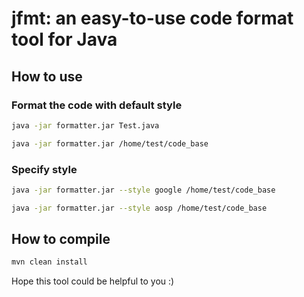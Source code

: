 # jfmt: an easy-to-use code format tool for Java

## How to use

### Format the code with default style
```Bash
java -jar formatter.jar Test.java
```

```Bash
java -jar formatter.jar /home/test/code_base
```

### Specify style
```Bash
java -jar formatter.jar --style google /home/test/code_base
```

```Bash
java -jar formatter.jar --style aosp /home/test/code_base
```

## How to compile

```Bash
mvn clean install
```

Hope this tool could be helpful to you :)